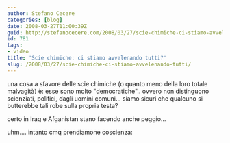 ```yaml
---
author: Stefano Cecere
categories: [blog]
date: 2008-03-27T11:00:39Z
guid: http://stefanocecere.com/2008/03/27/scie-chimiche-ci-stiamo-avvelenando-tutti/
id: 781
tags:
- video
title: 'Scie chimiche: ci stiamo avvelenando tutti?'
slug: /2008/03/27/scie-chimiche-ci-stiamo-avvelenando-tutti/
---
```

 
una cosa a sfavore delle scie chimiche (o quanto meno della loro totale malvagità) è: esse sono molto "democratiche".. ovvero non distinguono scienziati, politici, dagli uomini comuni… siamo sicuri che qualcuno si butterebbe tali robe sulla propria testa?
  
certo in Iraq e Afganistan stano facendo anche peggio…
  
uhm…. intanto cmq prendiamone coscienza: